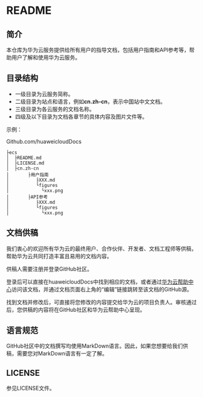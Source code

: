 # README<a name="ZH-CN_TOPIC_0142151910"></a>

## 简介<a name="section134961028153911"></a>

本仓库为华为云服务提供给所有用户的指导文档，包括用户指南和API参考等，帮助用户了解和使用华为云服务。

## 目录结构<a name="section10299284119"></a>

-   一级目录为云服务简称。
-   二级目录为站点和语言，例如**cn.zh-cn**，表示中国站中文文档。
-   三级目录为各云服务的文档名称。
-   四级及以下目录为文档各章节的具体内容及图片文件等。

示例：

Github.com/huaweicloudDocs

```
├ecs
│  ├README.md
│  ├LICENSE.md
│  ├cn.zh-cn
│       ├用户指南
│          ├XXX.md
│          └figures
│            └xxx.png
│       ├API参考
│          ├XXX.md
│          └figures
│            └xxx.png
```

## 文档供稿<a name="section1487012210419"></a>

我们衷心的欢迎所有华为云的最终用户、合作伙伴、开发者、文档工程师等供稿，帮助华为云共同打造丰富且易用的文档内容。

供稿人需要注册并登录GitHub社区。

登录后可以直接在huaweicloudDocs中找到相应的文档，或者通过[华为云帮助中心](https://support.huaweicloud.com/)访问该文档，并通过文档页面右上角的“编辑”链接跳转至该文档的GitHub源。

找到文档并修改后，可直接将您修改的内容提交给华为云的项目负责人。审核通过后，您供稿的内容将在GitHub社区和华为云帮助中心呈现。

## 语言规范<a name="section19476332413"></a>

GitHub社区中的文档撰写均使用MarkDown语言。因此，如果您想要给我们供稿，需要您对MarkDown语言有一定了解。

## LICENSE<a name="section61898444412"></a>

参见LICENSE文件。
